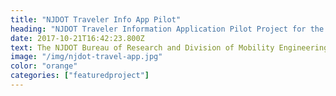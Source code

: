 ```yaml
---
title: "NJDOT Traveler Info App Pilot"
heading: "NJDOT Traveler Information Application Pilot Project for the Routes 1 and 18 Corridors"
date: 2017-10-21T16:42:23.800Z
text: The NJDOT Bureau of Research and Division of Mobility Engineering started this project with the University of Albany and Info Logistics in August of 2017. The purpose of the project is to develop a mobile, traveler application that provides information on traffic conditions, travel times, transit availability, and parking availability. The application is intended to ultimately provide decision support based on specific user inputs and external data sources. 
image: "/img/njdot-travel-app.jpg"
color: "orange"
categories: ["featuredproject"]
---
```


